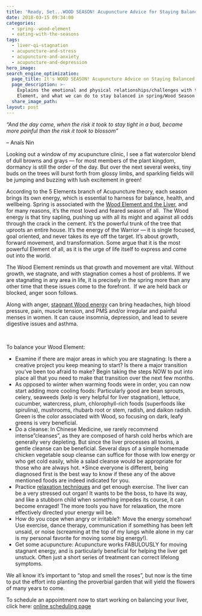 ```yaml
---
title: 'Ready, Set...WOOD SEASON! Acupuncture Advice for Staying Balanced in Spring'
date: 2018-03-15 09:34:00
categories:
  - spring--wood-element
  - eating-with-the-seasons
tags:
  - liver-qi-stagnation
  - acupuncture-and-stress
  - acupuncture-and-anxiety
  - acupuncture-and-depression
hero_image:
search_engine_optimization:
  page_title: It's WOOD SEASON! Acupuncture Advice on Staying Balanced in Spring
  page_description: >-
    Explains the emotional and physical relationships/challenges with the Wood
    Element, and what we can do to stay balanced in spring/Wood Season.
  share_image_path:
layout: post
---
```


*“And the day came, when the risk it took to stay tight in a bud, became more painful than the risk it took to blossom”*

– Ana&iuml;s Nin

Looking out a window of my acupuncture clinic, I see a flat watercolor blend of dull browns and grays — for most members of the plant kingdom, dormancy is still the order of the day. But over the next several weeks, tiny buds on the trees will burst forth from glossy limbs, and sparkling fields will be jumping and buzzing with lush excitement in green!

According to the 5 Elements branch of Acupuncture theory, each season brings its own energy, which is essential to harness for balance, health, and wellbeing. Spring is associated with the [Wood Element and the Liver](http://www.wisdomwaysacupuncture.com/2018/05/10/the-wood-element-of-acupuncture-theory/), and for many reasons, it’s the most loved and feared season of all.&nbsp; The Wood energy is that tiny sapling, pushing up with all its might and against all odds through the crack in the cement. It’s the powerful trunk of the tree that uproots an entire house. It’s the energy of the Warrior — it is single focused, goal oriented, and never takes its eye off the target. It’s about growth, forward movement, and transformation. Some argue that it is the most powerful Element of all, as it is the urge of life itself to express and come out into the world.

The Wood Element reminds us that growth and movement are vital. Without growth, we stagnate, and with stagnation comes a host of problems. If we are stagnating in any area in life, it is precisely in the spring more than any other time that these issues come to the forefront.&nbsp; If we are held back or blocked, anger soon follows.

Along with anger, [stagnant Wood energy](http://www.wisdomwaysacupuncture.com/2018/03/30/do-you-feel-the-wood-energy-rising-already-tips-for-staying-sane-as-we-switch-from-winter-to-spring/) can bring headaches, high blood pressure, pain, muscle tension, and PMS and/or irregular and painful menses in women. It can cause insomnia, depression, and lead to severe digestive issues and asthma.

&nbsp;

To balance your Wood Element:

* Examine if there are major areas in which you are stagnating: Is there a creative project you keep meaning to start? Is there a major transition you’ve been too afraid to make? Begin taking the steps NOW to put into place all that you need to make that transition over the next few months.
* As opposed to winter when warming foods were in order, you can now start adding more cooling foods: Particularly good are bean sprouts, celery, seaweeds (kelp is very helpful for liver stagnation), lettuce, cucumber, watercress, plum, chlorophyll-rich foods (superfoods like spirulina), mushrooms, rhubarb root or stem, radish, and daikon radish. Green is the color associated with Wood, so focusing on dark, leafy greens is very beneficial.
* Do a cleanse: In Chinese Medicine, we rarely recommend intense”cleanses”, as they are composed of harsh cold herbs which are generally very depleting. But since the liver processes all toxins, a gentle cleanse can be beneficial. Several days of a simple homemade chicken vegetable soup cleanse can suffice for those with low energy or who get cold easily, while a salad cleanse would be appropriate for those who are always hot. \*Since everyone is different, being diagnosed first is the best way to know if these any of the above mentioned foods are indeed indicated for you.
* Practice [relaxation techniques](http://www.wisdomwaysacupuncture.com/2014/02/14/cellular-changes-meditation-matters-keeping-liver-happy/) and get enough exercise. The liver can be a very stressed out organ! It wants to be the boss, to have its way, and like a stubborn child when something impedes its course, it can become enraged! The more tools you have for relaxation, the more effectively directed your energy will be.
* How do you cope when angry or irritable?: Move the energy somehow! Use exercise, dance therapy, communication if something has been left unsaid, or noise (screaming at the top of my lungs while alone in my car is my personal favorite for moving some big energy!).
* Get some acupuncture: Acupuncture works FABULOUSLY for moving stagnant energy, and is particularly beneficial for helping the liver get unstuck. Often just a short series of treatment can correct lifelong symptoms.

We all know it’s important to “stop and smell the roses”, but now is the time to put the effort into planting the proverbial garden that will yield the flowers of many years to come.

To schedule an appointment now to start working on balancing your liver, click here: [online scheduling page](http://www.wisdomwaysacupuncture.com/acupuncture-appointment-scheduling/ "Online Acupuncture Scheduling")